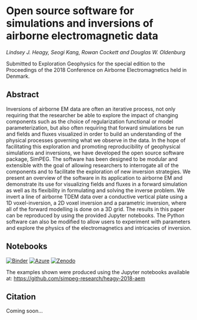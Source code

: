 # Open source software for simulations and inversions of airborne electromagnetic data

_Lindsey J. Heagy, Seogi Kang, Rowan Cockett and Douglas W. Oldenburg_

Submitted to Exploration Geophysics for the special edition to the Proceedings of the 2018 Conference on Airborne Electromagnetics held in Denmark.

## Abstract

Inversions of airborne EM data are often an iterative process, not only requiring that the researcher be able to explore the impact of changing components such as the choice of regularization functional or model parameterization, but also often requiring that forward simulations be run and fields and fluxes visualized in order to build an understanding of the physical processes governing what we observe in the data. In the hope of facilitating this exploration and promoting reproducibility of geophysical simulations and inversions, we have developed the open source software package, SimPEG. The software has been designed to be modular and extensible with the goal of allowing researchers to interrogate all of the components and to facilitate the exploration of new inversion strategies. We present an overview of the software in its application to airborne EM and demonstrate its use for visualizing fields and fluxes in a forward simulation as well as its flexibility in formulating and solving the inverse problem. We invert a line of airborne TDEM data over a conductive vertical plate using a 1D voxel-inversion, a 2D voxel inversion and a parametric inversion, where all of the forward modelling is done on a 3D grid. The results in this paper can be reproduced  by using the provided Jupyter notebooks. The Python software can also be modified to allow users to experiment with parameters and explore the physics of the electromagnetics and intricacies of inversion.

## Notebooks

[![Binder](https://mybinder.org/badge.svg)](https://mybinder.org/v2/gh/simpeg-research/heagy-2018-AEM/master)
[![Azure](https://notebooks.azure.com/launch.png)](https://notebooks.azure.com/import/gh/simpeg-research/heagy-2018-AEM)
[![Zenodo](https://zenodo.org/badge/124603211.svg)](https://zenodo.org/badge/latestdoi/124603211)

The examples shown were produced using the Jupyter notebooks available at: https://github.com/simpeg-research/heagy-2018-aem

## Citation

Coming soon... 
